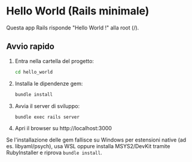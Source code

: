 # Hello World (Rails minimale)

Questa app Rails risponde "Hello World !" alla root (/).

## Avvio rapido
1. Entra nella cartella del progetto:
   
   ```bash
   cd hello_world
   ```
2. Installa le dipendenze gem:
   
   ```bash
   bundle install
   ```
3. Avvia il server di sviluppo:
   
   ```bash
   bundle exec rails server
   ```
4. Apri il browser su http://localhost:3000

Se l'installazione delle gem fallisce su Windows per estensioni native (ad es. libyaml/psych), usa WSL oppure installa MSYS2/DevKit tramite RubyInstaller e riprova `bundle install`.
